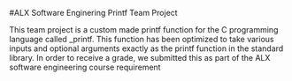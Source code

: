 #ALX Software Enginering Printf Team Project

This team project is a custom made printf function for the C programming language called _printf. This function has been optimized to take various inputs and optional arguments exactly as the printf function in the standard library. In order to receive a grade, we submitted this as part of the ALX software engineering course requirement
